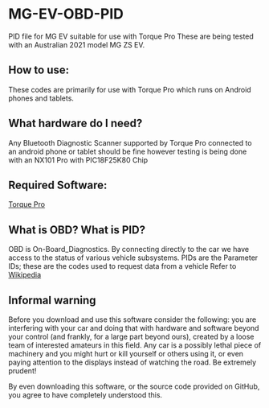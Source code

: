 # MG-EV-OBD-PID
PID file for MG EV suitable for use with Torque Pro
These are being tested with an Australian 2021 model MG ZS EV.

## How to use:
These codes are primarily for use with Torque Pro which runs on Android phones and tablets.

## What hardware do I need?
Any Bluetooth Diagnostic Scanner supported by Torque Pro connected to an android phone or tablet should be fine however testing is being done with an NX101 Pro with PIC18F25K80 Chip

## Required Software:
[Torque Pro](https://play.google.com/store/apps/details?id=org.prowl.torque)

## What is OBD? What is PID?
OBD is On-Board_Diagnostics. By connecting directly to the car we have access to the status of various vehicle subsystems.
PIDs are the Parameter IDs; these are the codes used to request data from a vehicle
Refer to [Wikipedia ](https://en.wikipedia.org/wiki/On-board_diagnostics)


## Informal warning

Before you download and use this software consider the following: you are interfering with your car and doing that with hardware and software beyond your control (and frankly, for a large part beyond ours), created by a loose team of interested amateurs in this field. Any car is a possibly lethal piece of machinery and you might hurt or kill yourself or others using it, or even paying attention to the displays instead of watching the road. Be extremely prudent!

By even downloading this software, or the source code provided on GitHub, you agree to have completely understood this.
